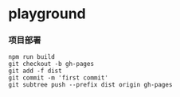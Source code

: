 # playground

### 项目部署
```shell script
npm run build
git checkout -b gh-pages
git add -f dist
git commit -m 'first commit'
git subtree push --prefix dist origin gh-pages
```
